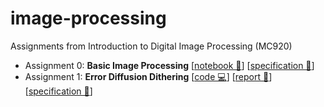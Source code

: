# image-processing
Assignments from Introduction to Digital Image Processing (MC920)

- Assignment 0: **Basic Image Processing** [[notebook 📒](https://github.com/laurelkeys/image-processing/blob/master/assignment-0/Assignment0.ipynb)] [[specification 📄](https://github.com/laurelkeys/image-processing/blob/master/reports/trabalho0.pdf)]
- Assignment 1: **Error Diffusion Dithering** [[code 💻](https://github.com/laurelkeys/image-processing/blob/master/assignment-1/)] [[report 📝](https://github.com/laurelkeys/image-processing/blob/master/reports/MC920___Trabalho_1.pdf)] [[specification 📄](https://github.com/laurelkeys/image-processing/blob/master/reports/trabalho1.pdf)]

